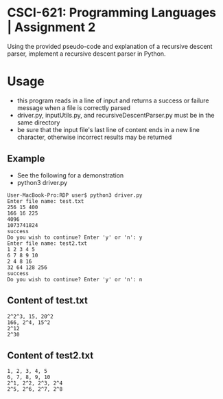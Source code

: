 # CSCI-621: Programming Languages | Assignment 2

Using the provided pseudo-code and explanation of a recursive descent parser, implement a recursive descent parser in Python.

# Usage

- this program reads in a line of input and returns a success or failure message when a file is correctly parsed
- driver.py, inputUtils.py, and recursiveDescentParser.py must be in the same directory
- be sure that the input file's last line of content ends in a new line character, otherwise incorrect results may be returned

## Example

- See the following for a demonstration
- python3 driver.py
```
User-MacBook-Pro:RDP user$ python3 driver.py
Enter file name: test.txt
256 15 400
166 16 225
4096
1073741824
success
Do you wish to continue? Enter 'y' or 'n': y
Enter file name: test2.txt
1 2 3 4 5
6 7 8 9 10
2 4 8 16
32 64 128 256
success
Do you wish to continue? Enter 'y' or 'n': n
```

## Content of test.txt
```
2^2^3, 15, 20^2
166, 2^4, 15^2
2^12
2^30

```

## Content of test2.txt
```
1, 2, 3, 4, 5
6, 7, 8, 9, 10
2^1, 2^2, 2^3, 2^4
2^5, 2^6, 2^7, 2^8

```


